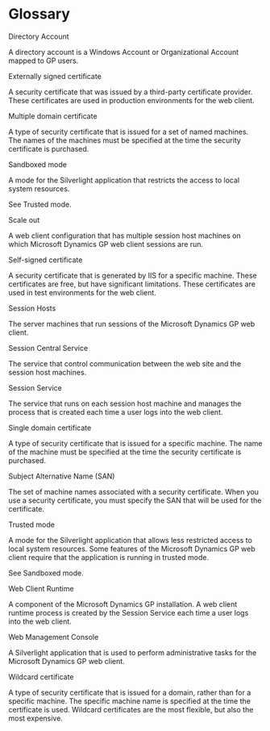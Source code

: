 # Glossary

Directory Account

A directory account is a Windows Account or Organizational Account mapped to GP users.

Externally signed certificate

A security certificate that was issued by a third-party certificate provider. These certificates are used in production environments for the web client.

Multiple domain certificate

A type of security certificate that is issued for a set of named machines. The names of the machines must be specified at the time the security certificate is purchased.

Sandboxed mode

A mode for the Silverlight application that restricts the access to local system resources.

See Trusted mode.

Scale out

A web client configuration that has multiple session host machines on which Microsoft Dynamics GP web client sessions are run.

Self-signed certificate

A security certificate that is generated by IIS for a specific machine. These certificates are free, but have significant limitations. These certificates are used in test environments for the web client.

Session Hosts

The server machines that run sessions of the Microsoft Dynamics GP web client.

Session Central Service

The service that control communication between the web site and the session host machines.

Session Service

The service that runs on each session host machine and manages the process that is created each time a user logs into the web client.

Single domain certificate

A type of security certificate that is issued for a specific machine. The name of the machine must be specified at the time the security certificate is purchased.

Subject Alternative Name (SAN)

The set of machine names associated with a security certificate. When you use a security certificate, you must specify the SAN that will be used for the certificate.

Trusted mode

A mode for the Silverlight application that allows less restricted access to local system resources. Some features of the Microsoft Dynamics GP web client require that the application is running in trusted mode.

See Sandboxed mode.

Web Client Runtime

A component of the Microsoft Dynamics GP installation. A web client runtime process is created by the Session Service each time a user logs into the web client.

Web Management Console

A Silverlight application that is used to perform administrative tasks for the Microsoft Dynamics GP web client.

Wildcard certificate

A type of security certificate that is issued for a domain, rather than for a specific machine. The specific machine name is specified at the time the certificate is used. Wildcard certificates are the most flexible, but also the most expensive.
